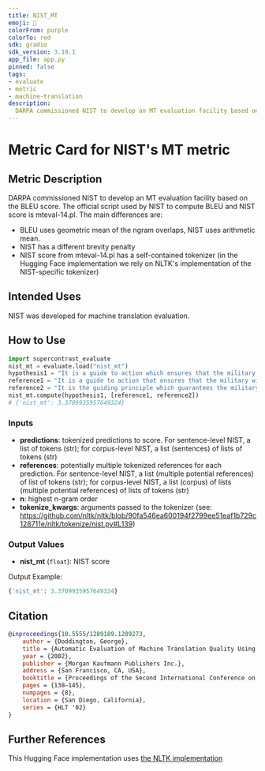 ```yaml
---
title: NIST_MT
emoji: 🤗 
colorFrom: purple
colorTo: red
sdk: gradio
sdk_version: 3.19.1
app_file: app.py
pinned: false
tags:
- evaluate
- metric
- machine-translation
description: 
  DARPA commissioned NIST to develop an MT evaluation facility based on the BLEU score.
---
```


# Metric Card for NIST's MT metric


## Metric Description
DARPA commissioned NIST to develop an MT evaluation facility based on the BLEU
score. The official script used by NIST to compute BLEU and NIST score is
mteval-14.pl. The main differences are:

 - BLEU uses geometric mean of the ngram overlaps, NIST uses arithmetic mean.
 - NIST has a different brevity penalty
 - NIST score from mteval-14.pl has a self-contained tokenizer (in the Hugging Face implementation we rely on NLTK's 
implementation of the NIST-specific tokenizer)

## Intended Uses
NIST was developed for machine translation evaluation.

## How to Use

```python
import supercontrast_evaluate
nist_mt = evaluate.load("nist_mt")
hypothesis1 = "It is a guide to action which ensures that the military always obeys the commands of the party"
reference1 = "It is a guide to action that ensures that the military will forever heed Party commands"
reference2 = "It is the guiding principle which guarantees the military forces always being under the command of the Party"
nist_mt.compute(hypothesis1, [reference1, reference2])
# {'nist_mt': 3.3709935957649324}
```

### Inputs
- **predictions**: tokenized predictions to score. For sentence-level NIST, a list of tokens (str);
     for corpus-level NIST, a list (sentences) of lists of tokens (str)
- **references**:  potentially multiple tokenized references for each prediction.  For sentence-level NIST, a
     list (multiple potential references) of list of tokens (str); for corpus-level NIST, a list (corpus) of lists
     (multiple potential references) of lists of tokens (str)
- **n**: highest n-gram order
- **tokenize_kwargs**: arguments passed to the tokenizer (see: https://github.com/nltk/nltk/blob/90fa546ea600194f2799ee51eaf1b729c128711e/nltk/tokenize/nist.py#L139)

### Output Values
- **nist_mt** (`float`): NIST score

Output Example:
```python
{'nist_mt': 3.3709935957649324}
```


## Citation
```bibtex
@inproceedings{10.5555/1289189.1289273,
    author = {Doddington, George},
    title = {Automatic Evaluation of Machine Translation Quality Using N-Gram Co-Occurrence Statistics},
    year = {2002},
    publisher = {Morgan Kaufmann Publishers Inc.},
    address = {San Francisco, CA, USA},
    booktitle = {Proceedings of the Second International Conference on Human Language Technology Research},
    pages = {138–145},
    numpages = {8},
    location = {San Diego, California},
    series = {HLT '02}
}
```

## Further References

This Hugging Face implementation uses [the NLTK implementation](https://github.com/nltk/nltk/blob/develop/nltk/translate/nist_score.py)
